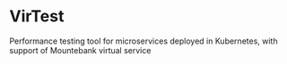 # VirTest
Performance testing tool for microservices deployed in Kubernetes, with support of Mountebank virtual service
